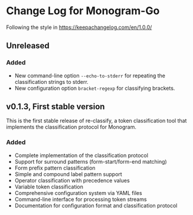 # Change Log for Monogram-Go

Following the style in https://keepachangelog.com/en/1.0.0/

## Unreleased 

### Added

- New command-line option `--echo-to-stderr` for repeating the classification 
  strings to stderr.
- New configuration option `bracket-regexp` for classifying brackets.

## v0.1.3, First stable version

This is the first stable release of re-classify, a token classification tool
that implements the classification protocol for Monogram.

### Added
- Complete implementation of the classification protocol
- Support for surround patterns (form-start/form-end matching)
- Form prefix pattern classification
- Simple and compound label pattern support  
- Operator classification with precedence values
- Variable token classification
- Comprehensive configuration system via YAML files
- Command-line interface for processing token streams
- Documentation for configuration format and classification protocol
